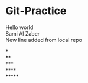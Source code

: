 # Git-Practice
Hello world<br>
Sami Al Zaber<br>
New line added from local repo<br>


*<br>
**<br>
***<br>
****<br>
*****<br>
